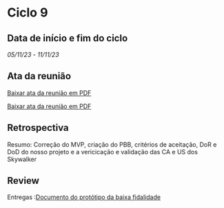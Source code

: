 # Ciclo 9

## Data de início e fim do ciclo

*05/11/23* - *11/11/23*

## Ata da reunião

[Baixar ata da reunião em PDF](../atas/06_11%20ATA.docx.pdf)

[Baixar ata da reunião em PDF](../atas/08_11%20Ata.docx.pdf)

## Retrospectiva

Resumo: Correção do MVP, criação do PBB, critérios de aceitação, DoR e DoD do nosso projeto e a vericicação e validação das CA e US dos Skywalker

## Review

Entregas :[Documento do protótipo da baixa fidalidade](https://www.figma.com/proto/iLiV02gQO9rTmtNbRC2Ejb/ArtPlace?type=design&node-id=4-2&t=k8IW6HRsnwb6F6H0-0&scaling=min-zoom&page-id=0%3A1&starting-point-node-id=4%3A2)